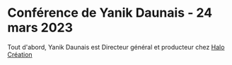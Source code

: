 # Conférence de Yanik Daunais - 24 mars 2023

Tout d'abord, Yanik Daunais est Directeur général et producteur chez [Halo Création](https://halo.team/)
